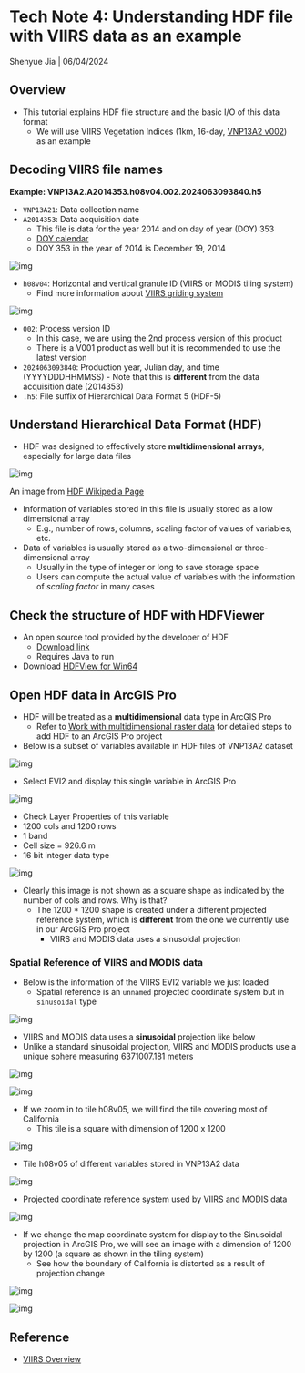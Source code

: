 # Tech Note 4: Understanding HDF file with VIIRS data as an example

Shenyue Jia \| 06/04/2024

## Overview

-   This tutorial explains HDF file structure and the basic I/O of this data format
    -   We will use VIIRS Vegetation Indices (1km, 16-day, [VNP13A2 v002](https://lpdaac.usgs.gov/products/vnp13a2v002/)) as an example

## Decoding VIIRS file names

**Example: VNP13A2.A2014353.h08v04.002.2024063093840.h5**

-   `VNP13A21`: Data collection name
-   `A2014353`: Data acquisition date
    -   This file is data for the year 2014 and on day of year (DOY) 353
    -   [DOY calendar](https://gml.noaa.gov/grad/antuv/Calendar.jsp)
    -   DOY 353 in the year of 2014 is December 19, 2014

![img](https://github.com/jiashenyue/soil-moisture-analysis-tech-notes/blob/main/pics/034-tech-note.png)

-   `h08v04`: Horizontal and vertical granule ID (VIIRS or MODIS tiling system)
    -   Find more information about [VIIRS griding system](https://lpdaac.usgs.gov/data/get-started-data/collection-overview/missions/s-npp-nasa-viirs-overview/#viirs-grid-systems)

![img](https://lpdaac.usgs.gov/media/images/modis_sinusoidal_grid.width-800.jpg)

-   `002`: Process version ID
    -   In this case, we are using the 2nd process version of this product
    -   There is a V001 product as well but it is recommended to use the latest version
-   `2024063093840`: Production year, Julian day, and time (YYYYDDDHHMMSS)
        -   Note that this is **different** from the data acquisition date (2014353)
-   `.h5`: File suffix of Hierarchical Data Format 5 (HDF-5)

## Understand Hierarchical Data Format (HDF)

-   HDF was designed to effectively store **multidimensional arrays**, especially for large data files

![img](https://upload.wikimedia.org/wikipedia/commons/6/60/HDF-Structure-Example.gif)

An image from [HDF Wikipedia Page](https://en.wikipedia.org/wiki/Hierarchical_Data_Format%20showing%20its%20structure)

-   Information of variables stored in this file is usually stored as a low dimensional array
    -   E.g., number of rows, columns, scaling factor of values of variables, etc.
-   Data of variables is usually stored as a two-dimensional or three-dimensional array
    -   Usually in the type of integer or long to save storage space
    -   Users can compute the actual value of variables with the information of *scaling factor* in many cases

## Check the structure of HDF with HDFViewer

-   An open source tool provided by the developer of HDF
    -   [Download link](https://www.hdfgroup.org/downloads/hdfview/)
    -   Requires Java to run
-   Download [HDFView for Win64](https://www.hdfgroup.org/downloads/hdfview/)

## Open HDF data in ArcGIS Pro

-   HDF will be treated as a **multidimensional** data type in ArcGIS Pro
    -   Refer to [Work with multidimensional raster data](https://pro.arcgis.com/en/pro-app/latest/help/data/imagery/working-with-a-multidimensional-raster-layer.htm#GUID-A4E386E5-266F-4CB0-9F93-A73A5AFC7AAB) for detailed steps to add HDF to an ArcGIS Pro project
-   Below is a subset of variables available in HDF files of VNP13A2 dataset

![img](https://github.com/jiashenyue/soil-moisture-analysis-tech-notes/blob/main/pics/035-tech-note.png)

-   Select EVI2 and display this single variable in ArcGIS Pro

![img](https://github.com/jiashenyue/soil-moisture-analysis-tech-notes/blob/main/pics/036-tech-note.png)

-   Check Layer Properties of this variable
  - 1200 cols and 1200 rows
  - 1 band
  - Cell size = 926.6 m
  - 16 bit integer data type
  
![img](https://github.com/jiashenyue/soil-moisture-analysis-tech-notes/blob/main/pics/037-tech-note.png)  
  
- Clearly this image is not shown as a square shape as indicated by the number of cols and rows. Why is that?
  - The 1200 * 1200 shape is created under a different projected reference system, which is **different** from the one we currently use in our ArcGIS Pro project
    - VIIRS and MODIS data uses a sinusoidal projection

### Spatial Reference of VIIRS and MODIS data

-   Below is the information of the VIIRS EVI2 variable we just loaded
    -   Spatial reference is an `unnamed` projected coordinate system but in `sinusoidal` type

![img](https://github.com/jiashenyue/soil-moisture-analysis-tech-notes/blob/main/pics/038-tech-note.png)

-   VIIRS and MODIS data uses a **sinusoidal** projection like below
  - Unlike a standard sinusoidal projection, VIIRS and MODIS products use a unique  sphere measuring 6371007.181 meters 
  
![img](https://github.com/jiashenyue/soil-moisture-analysis-tech-notes/blob/main/pics/039-tech-note.png)

![img](https://lpdaac.usgs.gov/media/images/modis_sinusoidal_grid.width-800.jpg)

  - If we zoom in to tile h08v05, we will find the tile covering most of California
    - This tile is a square with dimension of 1200 x 1200
  
![img](https://github.com/jiashenyue/soil-moisture-analysis-tech-notes/blob/main/pics/040-tech-note.png)

  - Tile h08v05 of different variables stored in VNP13A2 data

![img](https://github.com/jiashenyue/soil-moisture-analysis-tech-notes/blob/main/pics/043-tech-note.png)

-   Projected coordinate reference system used by VIIRS and MODIS data

![img](https://github.com/jiashenyue/soil-moisture-analysis-tech-notes/blob/main/pics/039-tech-note.png)

  - If we change the map coordinate system  for display to the Sinusoidal projection in ArcGIS Pro, we will see an image with a dimension of 1200 by 1200 (a square as shown in the tiling system)
    - See how the boundary of California is distorted as a result of projection change

![img](https://github.com/jiashenyue/soil-moisture-analysis-tech-notes/blob/main/pics/041-tech-note.png)

![img](https://github.com/jiashenyue/soil-moisture-analysis-tech-notes/blob/main/pics/043-tech-note.png)

## Reference

- [VIIRS Overview](https://lpdaac.usgs.gov/data/get-started-data/collection-overview/missions/s-npp-nasa-viirs-overview/#viirs-temporal-and-spatial-resolution)
